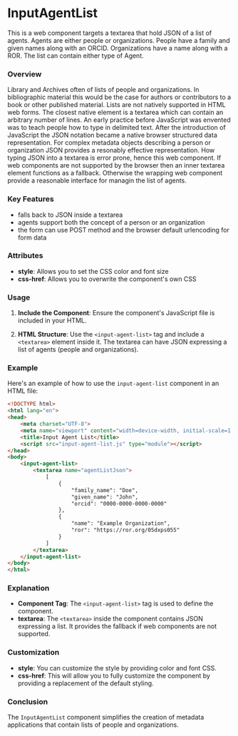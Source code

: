 

# InputAgentList

This is a web component targets a textarea that hold JSON of a list of agents. Agents are either people or organizations. People have a family and given names along with an ORCID. Organizations have a name along with a ROR. The list can contain either type of Agent.

### Overview

Library and Archives often of lists of people and organizations. In bibliographic material this would be the case for authors or contributors to a book or other published material. Lists are not natively supported in HTML web forms. The closest native element is a textarea which can contain an arbitrary number of lines. An early practice before JavaScript was envented was to teach people how to type in delimited text. After the introduction of JavaScript the JSON notation became a native browser structured data representation. For complex metadata objects describing a person or organization JSON provides a resonably effective representation. How typing JSON into a textarea is error prone, hence this web component. If web components are not supported by the browser then an inner textarea element functions as a fallback. Otherwise the wrapping web component provide a reasonable interface for managin the list of agents.

### Key Features

- falls back to JSON inside a textarea
- agents support both the concept of a person or an organization
- the form can use POST method and the browser default urlencoding for form data

### Attributes

- **style**: Allows you to set the CSS color and font size
- **css-href**: Allows you to overwrite the component's own CSS

### Usage

1. **Include the Component**: Ensure the component's JavaScript file is included in your HTML.

2. **HTML Structure**: Use the `<input-agent-list>` tag and include a `<textarea>` element inside it. The textarea can have JSON expressing a list of agents (people and organizations).

### Example

Here's an example of how to use the `input-agent-list` component in an HTML file:

```html
<!DOCTYPE html>
<html lang="en">
<head>
    <meta charset="UTF-8">
    <meta name="viewport" content="width=device-width, initial-scale=1.0">
    <title>Input Agent List</title>
    <script src="input-agent-list.js" type="module"></script>
</head>
<body>
    <input-agent-list>
        <textarea name="agentListJson">
            [
                {
                    "family_name": "Doe",
                    "given_name": "John",
                    "orcid": "0000-0000-0000-0000"
                },
                {
                    "name": "Example Organization",
                    "ror": "https://ror.org/05dxps055"
                }
            ]
        </textarea>
    </input-agent-list>
</body>
</html>
```

### Explanation

- **Component Tag**: The `<input-agent-list>` tag is used to define the component.
- **textarea**: The `<textarea>` inside the component contains JSON expressing a list. It provides the fallback if web components are not supported.

### Customization

- **style**: You can customize the style by providing color and font CSS. 
- **css-href**: This will allow you to fully customize the component by providing a replacement of the default styling.

### Conclusion

The `InputAgentList` component simplifies the creation of metadata applications that contain lists of people and organizations.
